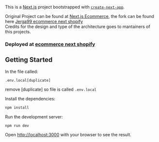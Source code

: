 This is a [Next.js](https://nextjs.org/) project bootstrapped with [`create-next-app`](https://github.com/vercel/next.js/tree/canary/packages/create-next-app).

Original Project can be found at [Next.js Ecommerce](https://github.com/vercel/commerce), the fork can be found here [Jerga99 ecommerce next shopify](https://github.com/Jerga99/ecommerce-next-shopify)   
Credits for the design and type of the architecture goes to mantainers of this projects.

### Deployed at <a href="https://ecommerce-next-shopify.vercel.app" target="_blank">ecommerce next shopify</a>
## Getting Started

In the file called:
```
.env.local[duplicate]
```

remove [duplicate] so file is called ```.env.local```

Install the dependencies:

```bash
npm install
```

Run the development server:

```bash
npm run dev
```

Open [http://localhost:3000](http://localhost:3000) with your browser to see the result.
